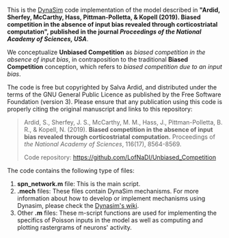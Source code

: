 This is the [DynaSim](https://github.com/DynaSim/DynaSim) code implementation of the model described in **"Ardid, Sherfey, McCarthy, Hass, Pittman-Polletta, & Kopell (2019). Biased competition in the absence of input bias revealed through corticostriatal computation", published in the journal *Proceedings of the National Academy of Sciences, USA***.

We conceptualize **Unbiased Competition** as *biased competition in the absence of input bias*, in contraposition to the traditional **Biased Competition** conception, which refers to *biased competition due to an input bias*.  

The code is free but copyrighted by Salva Ardid, and distributed under the terms of the GNU General Public Licence as published by the Free Software Foundation (version 3). Please ensure that any publication using this code is properly citing the original manuscript and links to this repository:

> Ardid, S., Sherfey, J. S., McCarthy, M. M., Hass, J., Pittman-Polletta, B. R., & Kopell, N. (2019). **Biased competition in the absence of input bias revealed through corticostriatal computation.** Proceedings of *the National Academy of Sciences*, 116(17), 8564-8569.
> 
> Code repository: https://github.com/LofNaDI/Unbiased_Competition

  
The code contains the following type of files:

1. **spn_network.m** file: This is the main script.
2. **.mech** files: These files contain DynaSim mechanisms. For more information about how to develop or implement mechanisms using Dynasim, please check the [Dynasim's wiki](https://github.com/DynaSim/DynaSim/wiki).
3. Other **.m** files: These m-script functions are used for implementing the specifics of Poisson inputs in the model as well as computing and plotting rastergrams of neurons' activity. 
